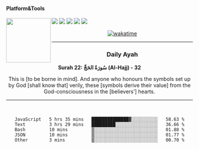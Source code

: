 #### Platform&Tools

[![](https://img.shields.io/badge/-NPM-cb3837?style=flat-square&logo=npm&logoColor=white)](https://npmjs.com/)
[![](https://img.shields.io/badge/PHP-777BB4?style=flat-square&logo=php&logoColor=white)](https://nodejs.org/)
[![](https://img.shields.io/badge/Julia-9558B2?style=flat-square&logo=julia&logoColor=white)](https://nodejs.org/)
<img src="https://avatars.githubusercontent.com/u/31664438?v=4" width="120" align="left">
[![](https://img.shields.io/badge/-Node.js-43853d?style=flat-square&logo=node.js&logoColor=ffffff)](https://nodejs.org/)
[![](https://img.shields.io/badge/Visual_Studio_Code-0078D4?style=flat-square&logo=visual%20studio%20code&logoColor=white)](https://nodejs.org/)

<center>

[![wakatime](https://wakatime.com/badge/user/87646243-158a-4241-a3cb-668e1fa2dbb8.svg)](https://wakatime.com/@87646243-158a-4241-a3cb-668e1fa2dbb8)
               

_______ 
### Daily Ayah

<!--START_SECTION:quran-->

**Surah 22: سُورَةُ الحَجِّ (Al-Hajj) - 32**

This is [to be borne in mind]. And anyone who honours the symbols set up by God [shall know that] verily, these [symbols derive their value] from the God-consciousness in the [believers’] hearts.
 <!--END_SECTION:quran-->

  
                       
                                             
_______

&nbsp;&nbsp;     &nbsp;&nbsp;    &nbsp;&nbsp;   &nbsp;&nbsp;
 
<!--START_SECTION:waka-->

```text
JavaScript   5 hrs 35 mins   ██████████████▓░░░░░░░░░░   58.63 %
Text         3 hrs 29 mins   █████████░░░░░░░░░░░░░░░░   36.66 %
Bash         10 mins         ▒░░░░░░░░░░░░░░░░░░░░░░░░   01.88 %
JSON         10 mins         ▒░░░░░░░░░░░░░░░░░░░░░░░░   01.77 %
Other        3 mins          ▒░░░░░░░░░░░░░░░░░░░░░░░░   00.70 %
```

<!--END_SECTION:waka-->
